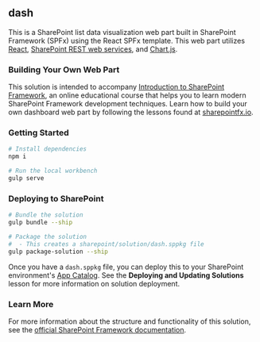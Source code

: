 ## dash

This is a SharePoint list data visualization web part built in SharePoint Framework (SPFx) using the React SPFx template. This web part utilizes [React](https://reactjs.org/), [SharePoint REST web services](https://docs.microsoft.com/en-us/sharepoint/dev/sp-add-ins/get-to-know-the-sharepoint-rest-service), and [Chart.js](http://www.chartjs.org/).

### Building Your Own Web Part

This solution is intended to accompany [Introduction to SharePoint Framework](https://sharepointfx.io/), an online educational course that helps you to learn modern SharePoint Framework development techniques. Learn how to build your own dashboard web part by following the lessons found at [sharepointfx.io](https://sharepointfx.io/).

### Getting Started

```bash
# Install dependencies
npm i

# Run the local workbench
gulp serve
```

### Deploying to SharePoint

```bash
# Bundle the solution
gulp bundle --ship

# Package the solution
#  - This creates a sharepoint/solution/dash.sppkg file
gulp package-solution --ship
```

Once you have a `dash.sppkg` file, you can deploy this to your SharePoint environment's [App Catalog](https://docs.microsoft.com/en-us/sharepoint/use-app-catalog). See the **Deploying and Updating Solutions** lesson for more information on solution deployment.

### Learn More
For more information about the structure and functionality of this solution, see the [official SharePoint Framework documentation](https://docs.microsoft.com/en-us/sharepoint/dev/spfx/sharepoint-framework-overview).
